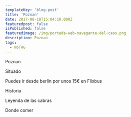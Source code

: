 ```yaml
---
templateKey: 'blog-post'
title: 'Poznan'
date: 2017-08-18T15:04:10.000Z
featuredpost: false
isPublished: false
featuredimage: /img/portada-web-navegante-del-caos.png
description: Poznan
tags:
  - NoTAG
---
```

Poznan

Situado

Puedes ir desde berlin por unos 15€ en Flixbus

Historia

Leyenda de las cabras

Donde comer

